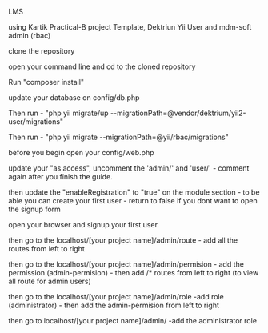 LMS

using Kartik Practical-B project Template, Dektriun Yii User and mdm-soft admin (rbac)

clone the repository

open your command line and cd to the cloned repository

Run "composer install"

update your database on config/db.php

Then run - "php yii migrate/up --migrationPath=@vendor/dektrium/yii2-user/migrations"

Then run - "php yii migrate --migrationPath=@yii/rbac/migrations"

before you begin open your config/web.php

update your "as access", uncomment the 'admin/' and 'user/' - comment again after you finish the guide.

then update the "enableRegistration" to "true" on the module section - to be able you can create your first user - return to false if you dont want to open the signup form

open your browser and signup your first user.

then go to the localhost/[your project name]/admin/route - add all the routes from left to right

then go to the localhost/[your project name]/admin/permision - add the permission (admin-permision) - then add /* routes from left to right (to view all route for admin users)

then go to the localhost/[your project name]/admin/role -add role (administrator) - then add the admin-permision from left to right

then go to localhost/[your project name]/admin/ -add the administrator role